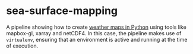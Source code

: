 # sea-surface-mapping

A pipeline showing how to create [weather maps in Python](https://moderndata.plot.ly/weather-maps-in-python-with-mapbox-gl-xarray-and-netcdf4/) using tools like mapbox-gl, xarray and netCDF4. In this case, the pipeline makes use of `virtualenv`, ensuring that an environment is active and running at the time of execution.
